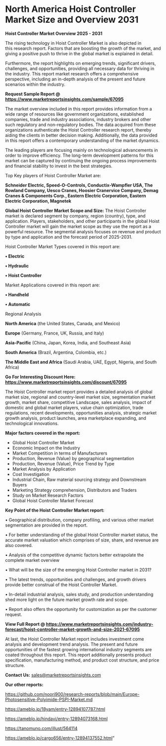 # North America Hoist Controller Market Size and Overview 2031

<Strong> Hoist Controller Market Overview 2025 - 2031</strong>

The rising technology in Hoist Controller Market is also depicted in this research report. Factors that are boosting the growth of the market, and giving a positive push to thrive in the global market is explained in detail.

Furthermore, the report highlights on emerging trends, significant drivers, challenges, and opportunities, providing all necessary data for thriving in the industry. This report market research offers a comprehensive perspective, including an in-depth analysis of the present and future scenarios within the industry.

<strong>Request Sample Report @ <a href=https://www.marketreportsinsights.com/sample/67095>https://www.marketreportsinsights.com/sample/67095</a></strong>

The market overview included in this report provides information from a wide range of resources like government organizations, established companies, trade and industry associations, industry brokers and other such regulatory and non-regulatory bodies. The data acquired from these organizations authenticate the Hoist Controller research report, thereby aiding the clients in better decision making. Additionally, the data provided in this report offers a contemporary understanding of the market dynamics.

The leading players are focusing mainly on technological advancements in order to improve efficiency. The long-term development patterns for this market can be captured by continuing the ongoing process improvements and financial stability to invest in the best strategies.

Top Key players of Hoist Controller Market are:

<strong>Schneider Electric, Speed-O-Controls, Conductix-Wampfler USA, The Rowland Company, Uesco Cranes, Hoosier Cranervice Company, Demag Cranes & Components Corp., Eastern Electric Corporation, Eastern Electric Corporation, Magnetek</strong>

<strong><b>Global Hoist Controller Market Scope and Size:</b></strong>
The Hoist Controller market is declared segment by company, region (country), type, and application. Players, stakeholders, and other participants in the global Hoist Controller market will gain the market scope as they use the report as a powerful resource. The segmental analysis focuses on revenue and product by type and application and the forecast period of 2025-2031.

Hoist Controller Market Types covered in this report are:

<strong>• Electric

• Hydraulic

• Hoist Controller</strong>

Market Applications covered in this report are:

<strong>• Handheld

• Automatic</strong> 

Regional Analysis

<strong>North America</strong> (the United States, Canada, and Mexico)

<strong>Europe</strong> (Germany, France, UK, Russia, and Italy)

<strong>Asia-Pacific</strong> (China, Japan, Korea, India, and Southeast Asia)

<strong>South America</strong> (Brazil, Argentina, Colombia, etc.)

<strong>The Middle East and Africa</strong> (Saudi Arabia, UAE, Egypt, Nigeria, and South Africa)

<strong>Go For Interesting Discount Here: <a href=https://www.marketreportsinsights.com/discount/67095>https://www.marketreportsinsights.com/discount/67095</a></strong>

The Hoist Controller market report provides a detailed analysis of global market size, regional and country-level market size, segmentation market growth, market share, competitive Landscape, sales analysis, impact of domestic and global market players, value chain optimization, trade regulations, recent developments, opportunities analysis, strategic market growth analysis, product launches, area marketplace expanding, and technological innovations.

<strong><b>Major factors covered in the report:</b></strong>
<ul>
  <li>Global Hoist Controller Market </li>
  <li>Economic Impact on the Industry</li>
  <li>Market Competition in terms of Manufacturers</li>
  <li>Production, Revenue (Value) by geographical segmentation</li>
  <li>Production, Revenue (Value), Price Trend by Type</li>
  <li>Market Analysis by Application</li>
  <li>Cost Investigation</li>
  <li>Industrial Chain, Raw material sourcing strategy and Downstream Buyers</li>
  <li>Marketing Strategy comprehension, Distributors and Traders</li>
  <li>Study on Market Research Factors</li>
  <li>Global Hoist Controller Market Forecast</li>
</ul>

<strong><b>Key Point of the Hoist Controller Market report:</b></strong>

• Geographical distribution, company profiling, and various other market segmentation are provided in the report.

• For better understanding of the global Hoist Controller market status, the accurate market valuation which comprises of size, share, and revenue are also covered.

• Analysis of the competitive dynamic factors better extrapolate the complete market overview

• What will be the size of the emerging Hoist Controller market in 2031?

• The latest trends, opportunities and challenges, and growth drivers provide better construal of the Hoist Controller Market.

• In-detail industrial analysis, sales study, and production understanding shed more light on the future market growth rate and scope.

• Report also offers the opportunity for customization as per the customer request.

<strong><b>View Full Report @ <a href=https://www.marketreportsinsights.com/industry-forecast/hoist-controller-market-growth-and-size-2021-67095>https://www.marketreportsinsights.com/industry-forecast/hoist-controller-market-growth-and-size-2021-67095</a></b></strong>


At last, the Hoist Controller Market report includes investment come analysis and development trend analysis. The present and future opportunities of the fastest growing international industry segments are coated throughout this report. This report additionally presents product specification, manufacturing method, and product cost structure, and price structure.

<strong>Contact Us:</strong>
sales@marketreportsinsights.com

<strong>Our other reports:</strong>

<a href=https://github.com/noori900/research-reports/blob/main/Europe-Photosensitive-Polyimide-PSPI-Market.md>https://github.com/noori900/research-reports/blob/main/Europe-Photosensitive-Polyimide-PSPI-Market.md</a>

<a href=https://ameblo.jp/18yam/entry-12894107787.html>https://ameblo.jp/18yam/entry-12894107787.html</a>

<a href=https://ameblo.jp/hindavi/entry-12894073168.html>https://ameblo.jp/hindavi/entry-12894073168.html</a>

<a href=https://tanomuno.com/illust/564114>https://tanomuno.com/illust/564114</a>

<a href=https://ameblo.jp/cargo656/entry-12894137552.html>https://ameblo.jp/cargo656/entry-12894137552.html</a>"
